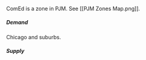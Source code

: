 ComEd is a zone in PJM. See [[PJM Zones Map.png]].

##### Demand
Chicago and suburbs.

##### Supply
